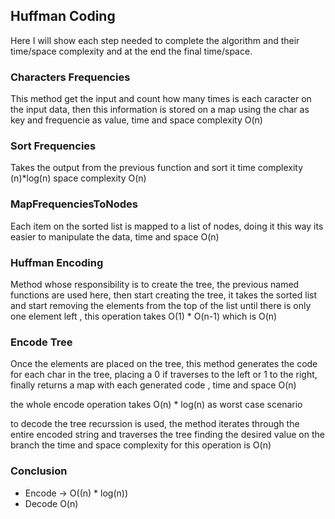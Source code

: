 ## Huffman Coding

Here I will show each step needed to complete the algorithm and their time/space complexity and at the end the final time/space.

### Characters Frequencies ###
This method get the input and count how many times is each caracter on the input data, then this information is stored on a map using the char as key and frequencie as value, time and space complexity O(n)

### Sort Frequencies ###
Takes the output from the previous function and sort it time complexity (n)*log(n) space complexity O(n)

### MapFrequenciesToNodes ###
Each item on the sorted list is mapped to a list of nodes, doing it this way its easier to manipulate the data, time and space O(n)

### Huffman Encoding ###
Method whose responsibility is to create the tree, the previous named functions are used here, then start creating the tree, it takes the sorted list and start removing the elements from the top of the list until there is only one element left , this operation takes O(1) * O(n-1) which is O(n)

### Encode Tree ###
Once the elements are placed on the tree, this method generates the code for each char in the tree, placing a 0 if traverses to the left or 1 to the right, finally returns a map with each generated code , time and space O(n)

the whole encode operation takes O(n) * log(n) as worst case scenario

to decode the tree recurssion is used, the method iterates through the entire encoded string and traverses the tree finding the desired value on the branch the time and space complexity for this operation is O(n)

### Conclusion ###
- Encode -> O((n) * log(n))
- Decode O(n)